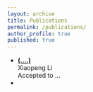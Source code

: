 ```yaml
---
layout: archive
title: Publications
permalink: /publications/
author_profile: true
published: true
---
```


- **[(....)](https://arxiv.org/abs/....)**  
  Xiaopeng Li  
  Accepted to ...
- 
